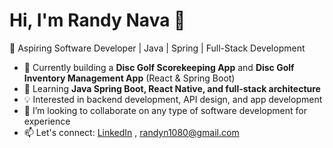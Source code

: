 # Hi, I'm Randy Nava 👋
🎯 Aspiring Software Developer | Java | Spring | Full-Stack Development

- 🔭 Currently building a **Disc Golf Scorekeeping App** and **Disc Golf Inventory Management App** (React & Spring Boot)
- 🚀 Learning **Java Spring Boot, React Native, and full-stack architecture**
- 💡 Interested in backend development, API design, and app development
- 👯 I’m looking to collaborate on any type of software development for experience
- 📫 Let's connect: [LinkedIn](https://www.linkedin.com/in/randy-nava-b81583208) , randyn1080@gmail.com
